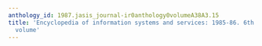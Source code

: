 ```yaml
---
anthology_id: 1987.jasis_journal-ir0anthology0volumeA38A3.15
title: 'Encyclopedia of information systems and services: 1985-86. 6th ed. International
  volume'
---
```

